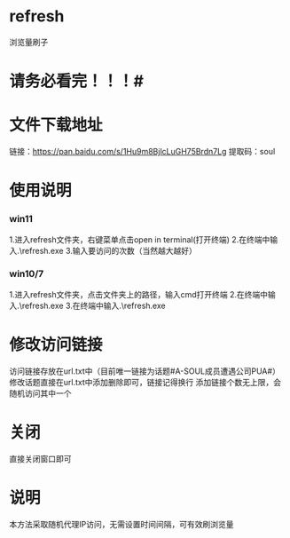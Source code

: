 # refresh
浏览量刷子
# 请务必看完！！！#

# 文件下载地址 #
链接：https://pan.baidu.com/s/1Hu9m8BjlcLuGH75Brdn7Lg 
提取码：soul

#   使用说明   #
### win11
1.进入refresh文件夹，右键菜单点击open in terminal(打开终端)
2.在终端中输入.\refresh.exe
3.输入要访问的次数（当然越大越好）

### win10/7
1.进入refresh文件夹，点击文件夹上的路径，输入cmd打开终端
2.在终端中输入.\refresh.exe
3.在终端中输入.\refresh.exe


# 修改访问链接 #
访问链接存放在url.txt中（目前唯一链接为话题#A-SOUL成员遭遇公司PUA#）
修改话题直接在url.txt中添加删除即可，链接记得换行
添加链接个数无上限，会随机访问其中一个


#    关闭     #
直接关闭窗口即可


#    说明     #
本方法采取随机代理IP访问，无需设置时间间隔，可有效刷浏览量


